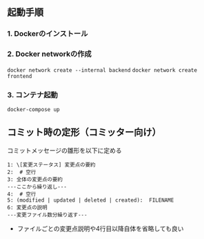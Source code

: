 ## 起動手順

### 1. Dockerのインストール

### 2. Docker networkの作成

`docker network create --internal backend`
`docker network create frontend`

### 3. コンテナ起動

`docker-compose up`

## コミット時の定形（コミッター向け）

コミットメッセージの雛形を以下に定める
```
1: \[変更ステータス] 変更点の要約
2:  # 空行
3: 全体の変更点の要約
---ここから繰り返し---
4:  # 空行
5: (modified | updated | deleted | created):  FILENAME
6: 変更点の説明
---変更ファイル数分繰り返す---
```
- ファイルごとの変更点説明や4行目以降自体を省略しても良い